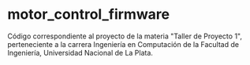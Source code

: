 # motor_control_firmware
Código correspondiente al proyecto de la materia "Taller de Proyecto 1", perteneciente a la carrera Ingeniería en Computación de la Facultad de Ingeniería, Universidad Nacional de La Plata.
